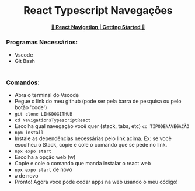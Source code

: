 <br>
<h1 align="center"> React Typescript Navegações</h1>

<h4 align="center"> <a href="https://reactnavigation.org/docs/getting-started/">💜 React Navigation | Getting Started 💜</a></h4>

<h3>Programas Necessários:</h3>

- Vscode
- Git Bash
<br><br>


<h3>Comandos:</h3>

- Abra o terminal do Vscode <br>
- Pegue o link do meu github (pode ser pela barra de pesquisa ou pelo botão 'code') <br>
- `git clone LINKDOGITHUB` <br>
- `cd NavigationsTypescriptReact` <br>
- Escolha qual navegação você quer (stack, tabs, etc) `cd TIPODENAVEGAÇÃO` <br>
- `npm install` <br>
- Instale as dependências necessárias pelo link acima. Ex: se você escolheu o Stack, copie e cole o comando que se pede no link.
- `npx expo start` <br>
- Escolha a opção web (w) <br>
- Copie e cole o comando que manda instalar o react web <br>
- `npx expo start` de novo <br>
- `w` de novo <br>
- Pronto! Agora você pode codar apps na web usando o meu código!
